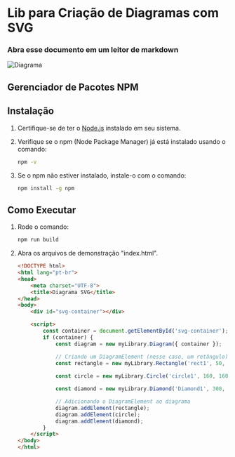 # Lib para Criação de Diagramas com SVG

### Abra esse documento em um leitor de markdown

![Diagrama](https://github.com/RomeuRocha/diagram-pool/assets/62400878/65eef68f-f780-4c57-8b7f-c0966ad9c136)

## Gerenciador de Pacotes NPM

## Instalação

1. Certifique-se de ter o [Node.js](https://nodejs.org/) instalado em seu sistema.
2. Verifique se o npm (Node Package Manager) já está instalado usando o comando:

    ```bash
    npm -v
    ```

3. Se o npm não estiver instalado, instale-o com o comando:

    ```bash
    npm install -g npm
    ```

## Como Executar

1. Rode o comando:

    ```bash
    npm run build
    ```

2. Abra os arquivos de demonstração "index.html".

    ```html
    <!DOCTYPE html>
    <html lang="pt-br">
    <head>
        <meta charset="UTF-8">
        <title>Diagrama SVG</title>
    </head>
    <body>
        <div id="svg-container"></div>

        <script>
            const container = document.getElementById('svg-container');
            if (container) {
                const diagram = new myLibrary.Diagram({ container });

                // Criando um DiagramElement (nesse caso, um retângulo)
                const rectangle = new myLibrary.Rectangle('rect1', 50, 50, 200, 100, 'blue', 'black');
                
                const circle = new myLibrary.Circle('circle1', 160, 160, 60, 'red', 'black');

                const diamond = new myLibrary.Diamond('Diamond1', 300, 300, 300, 'orange', 'black');

                // Adicionando o DiagramElement ao diagrama
                diagram.addElement(rectangle);
                diagram.addElement(circle);
                diagram.addElement(diamond);
            }
        </script>
    </body>
    </html>
    ```

